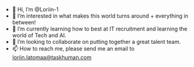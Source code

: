 - 👋 Hi, I’m @Loriin-1
- 👀 I’m interested in what makes this world turns around + everything in between! 
- 🌱 I’m currently learning how to best at IT recruitment and learning the world of Tech and AI. 
- 💞️ I’m looking to collaborate on putting together a great talent team.
- 📫 How to reach me, please send me an email to loriin.latomaa@taskhuman.com

<!---
Latomaa88/Latomaa88 is a ✨ special ✨ repository because its `README.md` (this file) appears on your GitHub profile.
You can click the Preview link to take a look at your changes.
--->
